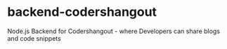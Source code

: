# backend-codershangout
Node.js Backend for Codershangout - where Developers can share blogs and code snippets
